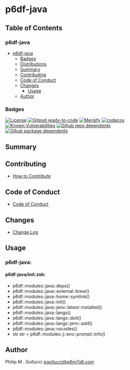# p6df-java

## Table of Contents


### p6df-java
- [p6df-java](#p6df-java)
  - [Badges](#badges)
  - [Distributions](#distributions)
  - [Summary](#summary)
  - [Contributing](#contributing)
  - [Code of Conduct](#code-of-conduct)
  - [Changes](#changes)
    - [Usage](#usage)
  - [Author](#author)

### Badges

[![License](https://img.shields.io/badge/License-Apache%202.0-yellowgreen.svg)](https://opensource.org/licenses/Apache-2.0)
[![Gitpod ready-to-code](https://img.shields.io/badge/Gitpod-ready--to--code-blue?logo=gitpod)](https://gitpod.io/#https://github.com/p6m7g8/p6df-java)
[![Mergify](https://img.shields.io/endpoint.svg?url=https://gh.mergify.io/badges/p6m7g8/p6df-java/&style=flat)](https://mergify.io)
[![codecov](https://codecov.io/gh/p6m7g8/p6df-java/branch/master/graph/badge.svg?token=14Yj1fZbew)](https://codecov.io/gh/p6m7g8/p6df-java)
[![Known Vulnerabilities](https://snyk.io/test/github/p6m7g8/p6df-java/badge.svg?targetFile=package.json)](https://snyk.io/test/github/p6m7g8/p6df-java?targetFile=package.json)
[![Gihub repo dependents](https://badgen.net/github/dependents-repo/p6m7g8/p6df-java)](https://github.com/p6m7g8/p6df-java/network/dependents?dependent_type=REPOSITORY)
[![Gihub package dependents](https://badgen.net/github/dependents-pkg/p6m7g8/p6df-java)](https://github.com/p6m7g8/p6df-java/network/dependents?dependent_type=PACKAGE)

## Summary

## Contributing

- [How to Contribute](CONTRIBUTING.md)

## Code of Conduct

- [Code of Conduct](https://github.com/p6m7g8/.github/blob/master/CODE_OF_CONDUCT.md)

## Changes

- [Change Log](CHANGELOG.md)

## Usage

### p6df-java:

#### p6df-java/init.zsh:

- p6df::modules::java::deps()
- p6df::modules::java::external::brew()
- p6df::modules::java::home::symlink()
- p6df::modules::java::init()
- p6df::modules::java::jenv::latest::installed()
- p6df::modules::java::langs()
- p6df::modules::java::langs::doit()
- p6df::modules::java::langs::jenv::add()
- p6df::modules::java::vscodes()
- str str = p6df::modules::j::env::prompt::info()



## Author

Philip M . Gollucci <pgollucci@p6m7g8.com>
